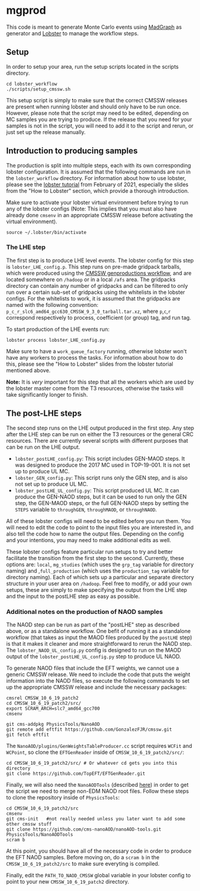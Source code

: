 # mgprod
This code is meant to generate Monte Carlo events using [MadGraph](https://cp3.irmp.ucl.ac.be/projects/madgraph/wiki/ManualAndHelp) as generator and [Lobster](http://lobster.readthedocs.io/en/latest/) to manage the workflow steps.

## Setup
In order to setup your area, run the setup scripts located in the scripts directory.

    cd lobster_workflow
    ./scripts/setup_cmssw.sh

This setup script is simply to make sure that the correct CMSSW releases are present when running lobster and should only have to be run once. However, please note that the script may need to be edited, depending on MC samples you are trying to produce. If the release that you need for your samples is not in the script, you will need to add it to the script and rerun, or just set up the release manually.

## Introduction to producing samples
The production is split into multiple steps, each with its own corresponding lobster configuration. It is assumed that the following commands are run in the `lobster_workflow` directory. For information about how to use lobster, please see the [lobster tutorial](https://indico.cern.ch/event/1012446/) from February of 2021, especially the slides from the "How to Lobster" section, which provide a thorough introduction.

Make sure to activate your lobster virtual environment before trying to run any of the lobster configs (Note: This implies that you must also have already done `cmsenv` in an appropriate CMSSW release before activating the virtual environment).

    source ~/.lobster/bin/activate

### The LHE step
The first step is to produce LHE level events. The lobster config for this step is `lobster_LHE_config.p`. This step runs on pre-made gridpack tarballs, which were produced using the [CMSSW genproductions workflow](https://github.com/cms-sw/genproductions/tree/mg26x/bin/MadGraph5_aMCatNLO), and are located somewhere on `/hadoop` or in a local `/afs` area. The gridpacks directory can contain any number of gridpacks and can be filtered to only run over a certain sub-set of gridpacks using the whitelists in the lobster configs. For the whitelists to work, it is assumed that the gridpacks are named with the following convention: `p_c_r_slc6_amd64_gcc630_CMSSW_9_3_0_tarball.tar.xz`, where `p`,`c`,`r` correspond respectively to process, coefficient (or group) tag, and run tag.

To start production of the LHE events run:

    lobster process lobster_LHE_config.py

Make sure to have a `work_queue_factory` running, otherwise lobster won't have any workers to process the tasks. For information about how to do this, please see the "How to Lobster" slides from the lobster tutorial mentioned above. 

**Note:** It is _very_ important for this step that all the workers which are used by the lobster master come from the T3 resources, otherwise the tasks will take significantly longer to finish.

## The post-LHE steps

The second step runs on the LHE output produced in the first step. Any step after the LHE step can be run on either the T3 resources or the general CRC resources. There are currently several scripts with different purposes that can be run on the LHE output.  

* `lobster_postLHE_config.py`: This script includes GEN-MAOD steps. It was designed to produce the 2017 MC used in TOP-19-001. It is not set up to produce UL MC.
* `lobster_GEN_config.py`: This script runs only the GEN step, and is also not set up to produce UL MC.
* `lobster_postLHE_UL_config.py`: This script produced UL MC. It can produce the GEN-NAOD steps, but it can be used to run only the GEN step, the GEN-MAOD steps, or the full GEN-NAOD steps by setting the `STEPS` variable to `throughGEN`, `throughMAOD`, or `throughNAOD`.

All of these lobster configs will need to be edited before you run them. You will need to edit the code to point to the input files you are interested in, and also tell the code how to name the output files. Depending on the config and your intentions, you may need to make additional edits as well.

These lobster configs feature particular run setups to try and better facilitate the transition from the first step to the second. Currently, these options are: `local`, `mg_studies` (which uses the `grp_tag` variable for directory naming) and ,`full_production` (which uses the `production_tag` variable for directory naming). Each of which sets up a particular and separate directory structure in your user area on `/hadoop`. Feel free to modify, or add your own setups, these are simply to make specifying the output from the LHE step and the input to the postLHE step as easy as possible.

### Additional notes on the production of NAOD samples

The NAOD step can be run as part of the "postLHE" step as described above, or as a standalone workflow. One befit of running it as a standalone workflow (that takes as input the MAOD files produced by the `postLHE` step) is that it makes it cleaner and more straightforward to rerun the NAOD step. The `lobster_NAOD_UL_config.py` config is designed to run on the MAOD output of the `lobster_postLHE_UL_config.py` step to produce UL NAOD.

To generate NAOD files that include the EFT weights, we cannot use a generic CMSSW release. We need to include the code that puts the weight information into the NAOD files, so execute the following commands to set up the appropriate CMSSW release and include the necessary packages: 
```
cmsrel CMSSW_10_6_19_patch2
cd CMSSW_10_6_19_patch2/src/
export SCRAM_ARCH=slc7_amd64_gcc700
cmsenv

git cms-addpkg PhysicsTools/NanoAOD
git remote add eftfit https://github.com/GonzalezFJR/cmssw.git
git fetch eftfit
```
The `NanoAOD/plugins/GenWeightsTableProducer.cc` script requires `WCFit` and `WCPoint`, so clone the `EFTGenReader` inside of `CMSSW_10_6_19_patch2/src/`:
```
cd CMSSW_10_6_19_patch2/src/ # Or whatever cd gets you into this directory
git clone https://github.com/TopEFT/EFTGenReader.git
```
Finally, we will also need the `NanoAODTools` (described [here](https://twiki.cern.ch/twiki/bin/viewauth/CMS/NanoAODTools#Quickly_make_plots_with_NanoAODT)) in order to get the script we need to merge non-EDM NAOD root files. Follow these steps to clone the repository inside of `PhysicsTools`:
```
cd CMSSW_10_6_19_patch2/src
cmsenv
git cms-init   #not really needed unless you later want to add some other cmssw stuff
git clone https://github.com/cms-nanoAOD/nanoAOD-tools.git PhysicsTools/NanoAODTools
scram b
```
At this point, you should have all of the necessary code in order to produce the EFT NAOD samples. Before moving on, do a `scram b` in the `CMSSW_10_6_19_patch2/src` to make sure everyting is compiled. 

Finally, edit the `PATH_TO_NAOD_CMSSW` global variable in your lobster config to point to your new `CMSSW_10_6_19_patch2` directory.
